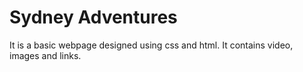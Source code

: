 # Sydney Adventures 
It is a basic webpage designed using css and html. 
It contains video, images and links.
